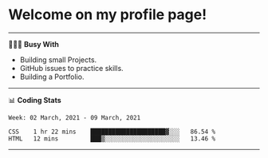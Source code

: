 # Welcome on my profile page!
<!-- print(("dralla"[::-1]+"s").capitalize()) -->

---
👨🏻‍💻 **Busy With**
* Building small Projects.
* GitHub issues to practice skills.
* Building a Portfolio.

---
📊 **Coding Stats**
<!--START_SECTION:waka-->
```text
Week: 02 March, 2021 - 09 March, 2021

CSS    1 hr 22 mins    █████████████████████▓░░░   86.54 % 
HTML   12 mins         ███▒░░░░░░░░░░░░░░░░░░░░░   13.46 % 
```
<!--END_SECTION:waka-->

---
